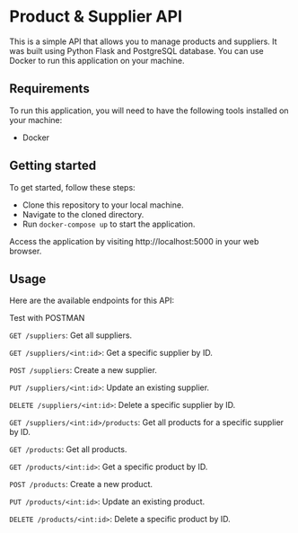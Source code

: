 
# Product & Supplier API

This is a simple API that allows you to manage products and suppliers. It was built using Python Flask and PostgreSQL database. You can use Docker to run this application on your machine.

## Requirements
To run this application, you will need to have the following tools installed on your machine:
- Docker


## Getting started
To get started, follow these steps:

- Clone this repository to your local machine.
- Navigate to the cloned directory.
- Run ```docker-compose up``` to start the application.

Access the application by visiting http://localhost:5000 in your web browser.

## Usage
Here are the available endpoints for this API:

Test with POSTMAN

`GET /suppliers`: Get all suppliers.

`GET /suppliers/<int:id>`: Get a specific supplier by ID.

`POST /suppliers`: Create a new supplier.

`PUT /suppliers/<int:id>`: Update an existing supplier.

`DELETE /suppliers/<int:id>`: Delete a specific supplier by ID.

`GET /suppliers/<int:id>/products`: Get all products for a specific supplier by ID.

`GET /products`: Get all products.

`GET /products/<int:id>`: Get a specific product by ID.

`POST /products`: Create a new product.

`PUT /products/<int:id>`: Update an existing product.

`DELETE /products/<int:id>`: Delete a specific product by ID.
